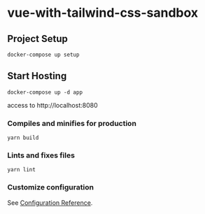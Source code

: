 # vue-with-tailwind-css-sandbox

## Project Setup

```
docker-compose up setup
```

## Start Hosting

```
docker-compose up -d app 
```

access to http://localhost:8080

### Compiles and minifies for production
```
yarn build
```

### Lints and fixes files
```
yarn lint
```

### Customize configuration
See [Configuration Reference](https://cli.vuejs.org/config/).
